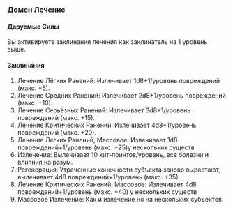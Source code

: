 ### Домен Лечение
#### Даруемые Силы
Вы активируете заклинания лечения как заклинатель на 1 уровень выше. 
#### Заклинания
1. Лечение Лёгких Ранений: Излечивает 1d8+1/уровень повреждений (макс. +5).
2. Лечение Средних Ранений: Излечивает 2d8+1/уровень повреждений (макс. +10).
3. Лечение Серьёзных Ранений: Излечивает 3d8+1/уровень повреждений (макс. +15).
4. Лечение Критических Ранений: Излечивает 4d8+1/уровень повреждений (макс. +20).
5. Лечение Легких Ранений, Массовое: Излечивает 1d8 повреждений+1/уровень (макс. +25)у нескольких существ
6. Излечение: Вылечивает 10 хит-поинтов/уровень, все болезни и влияния на разум.
7. Регенерация: Утраченные конечности субъекта заново вырастают, вылечивает 4d8 повреждений+1/уровень (макс. +35).
8. Лечение Критических Ранений, Массовое: Излечивает 4d8 повреждений+1/уровень (макс. +40) у нескольких существ
9. Массовое Излечение: Как и излечение но на нескольких субъектов.